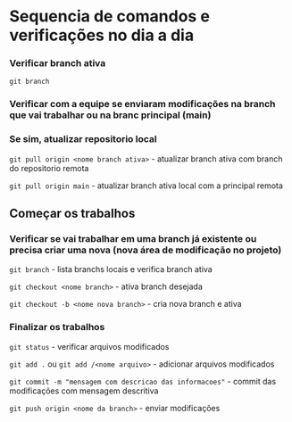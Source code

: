 # Sequencia de comandos e verificações no dia a dia

### Verificar branch ativa
`git branch`

### Verificar com a equipe se enviaram modificações na branch que vai trabalhar ou na branc principal (main)
### Se sim, atualizar repositorio local
`git pull origin <nome branch ativa>` - atualizar branch ativa com branch do repositorio remota

`git pull origin main`  - atualizar branch ativa local com a principal remota

## Começar os trabalhos
### Verificar se vai trabalhar em uma branch já existente ou precisa criar uma nova (nova área de modificação no projeto)
`git branch`  - lista branchs locais e verifica branch ativa

`git checkout <nome branch>` - ativa branch desejada

`git checkout -b <nome nova branch>` - cria nova branch e ativa

### Finalizar os trabalhos
`git status` - verificar arquivos modificados

`git add .` ou `git add /<nome arquivo>`  -  adicionar arquivos modificados

`git commit -m "mensagem com descricao das informacoes"` - commit das modificações com mensagem descritiva

`git push origin <nome da branch>`  - enviar modificações
